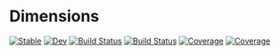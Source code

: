 # Dimensions

[![Stable](https://img.shields.io/badge/docs-stable-blue.svg)](https://co1emi11er2.github.io/Dimensions.jl/stable/)
[![Dev](https://img.shields.io/badge/docs-dev-blue.svg)](https://co1emi11er2.github.io/Dimensions.jl/dev/)
[![Build Status](https://github.com/co1emi11er2/Dimensions.jl/actions/workflows/CI.yml/badge.svg?branch=main)](https://github.com/co1emi11er2/Dimensions.jl/actions/workflows/CI.yml?query=branch%3Amain)
[![Build Status](https://ci.appveyor.com/api/projects/status/github/co1emi11er2/Dimensions.jl?svg=true)](https://ci.appveyor.com/project/co1emi11er2/Dimensions-jl)
[![Coverage](https://codecov.io/gh/co1emi11er2/Dimensions.jl/branch/main/graph/badge.svg)](https://codecov.io/gh/co1emi11er2/Dimensions.jl)
[![Coverage](https://coveralls.io/repos/github/co1emi11er2/Dimensions.jl/badge.svg?branch=main)](https://coveralls.io/github/co1emi11er2/Dimensions.jl?branch=main)
